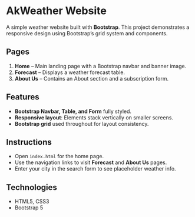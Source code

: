 # AkWeather Website

A simple weather website built with **Bootstrap**. This project demonstrates a responsive design using Bootstrap’s grid system and components.

## Pages

1. **Home** – Main landing page with a Bootstrap navbar and banner image.  
2. **Forecast** – Displays a weather forecast table.  
3. **About Us** – Contains an About section and a subscription form.  

## Features

- **Bootstrap Navbar, Table, and Form** fully styled.  
- **Responsive layout**: Elements stack vertically on smaller screens.  
- **Bootstrap grid** used throughout for layout consistency.  

## Instructions

- Open `index.html` for the home page.  
- Use the navigation links to visit **Forecast** and **About Us** pages.  
- Enter your city in the search form to see placeholder weather info.  

## Technologies

- HTML5, CSS3  
- Bootstrap 5  
